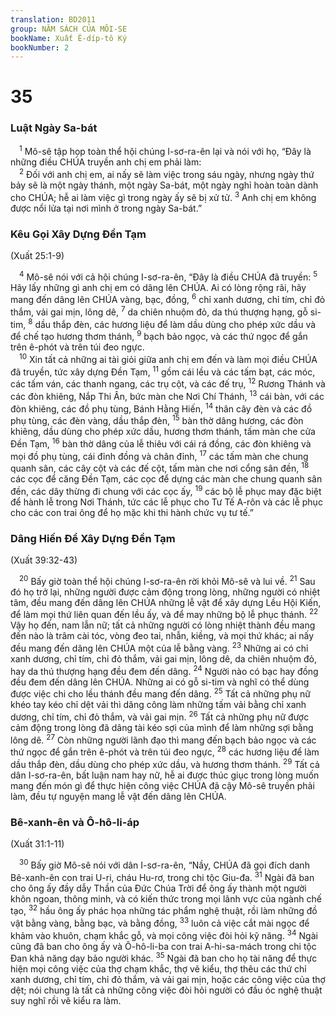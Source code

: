 ```yaml
---
translation: BD2011
group: NĂM SÁCH CỦA MÔI-SE
bookName: Xuất Ê-díp-tô Ký 
bookNumber: 2
---
```


<div class="title"><h1>35</h1><h3>Luật Ngày Sa-bát</h3></div>
<span class="verse xu_35_1"> <sup>1</sup> Mô-sê tập họp toàn thể hội chúng I-sơ-ra-ên lại và nói với họ, “Ðây là những điều CHÚA truyền anh chị em phải làm:<br/></span>
<span class="verse xu_35_2"> <sup>2</sup> Ðối với anh chị em, ai nấy sẽ làm việc trong sáu ngày, nhưng ngày thứ bảy sẽ là một ngày thánh, một ngày Sa-bát, một ngày nghỉ hoàn toàn dành cho CHÚA; hễ ai làm việc gì trong ngày ấy sẽ bị xử tử. </span>
<span class="verse xu_35_3"><sup>3</sup> Anh chị em không được nổi lửa tại nơi mình ở trong ngày Sa-bát.”<br/></span>
<div class="title"><h3>Kêu Gọi Xây Dựng Ðền Tạm</h3><p>(Xuất 25:1-9)</p></div>
<span class="verse xu_35_4"> <sup>4</sup> Mô-sê nói với cả hội chúng I-sơ-ra-ên, “Ðây là điều CHÚA đã truyền: </span>
<span class="verse xu_35_5"><sup>5</sup> Hãy lấy những gì anh chị em có dâng lên CHÚA. Ai có lòng rộng rãi, hãy mang đến dâng lên CHÚA vàng, bạc, đồng, </span>
<span class="verse xu_35_6"><sup>6</sup> chỉ xanh dương, chỉ tím, chỉ đỏ thắm, vải gai mịn, lông dê, </span>
<span class="verse xu_35_7"><sup>7</sup> da chiên nhuộm đỏ, da thú thượng hạng, gỗ si-tim, </span>
<span class="verse xu_35_8"><sup>8</sup> dầu thắp đèn, các hương liệu để làm dầu dùng cho phép xức dầu và để chế tạo hương thơm thánh, </span>
<span class="verse xu_35_9"><sup>9</sup> bạch bảo ngọc, và các thứ ngọc để gắn trên ê-phót và trên túi đeo ngực.<br/></span>
<span class="verse xu_35_10"> <sup>10</sup> Xin tất cả những ai tài giỏi giữa anh chị em đến và làm mọi điều CHÚA đã truyền, tức xây dựng Ðền Tạm, </span>
<span class="verse xu_35_11"><sup>11</sup> gồm cái lều và các tấm bạt, các móc, các tấm ván, các thanh ngang, các trụ cột, và các đế trụ, </span>
<span class="verse xu_35_12"><sup>12</sup> Rương Thánh và các đòn khiêng, Nắp Thi Ân, bức màn che Nơi Chí Thánh, </span>
<span class="verse xu_35_13"><sup>13</sup> cái bàn, với các đòn khiêng, các đồ phụ tùng, Bánh Hằng Hiến, </span>
<span class="verse xu_35_14"><sup>14</sup> thân cây đèn và các đồ phụ tùng, các đèn vàng, dầu thắp đèn, </span>
<span class="verse xu_35_15"><sup>15</sup> bàn thờ dâng hương, các đòn khiêng, dầu dùng cho phép xức dầu, hương thơm thánh, tấm màn che cửa Ðền Tạm, </span>
<span class="verse xu_35_16"><sup>16</sup> bàn thờ dâng của lễ thiêu với cái rá đồng, các đòn khiêng và mọi đồ phụ tùng, cái đỉnh đồng và chân đỉnh, </span>
<span class="verse xu_35_17"><sup>17</sup> các tấm màn che chung quanh sân, các cây cột và các đế cột, tấm màn che nơi cổng sân đền, </span>
<span class="verse xu_35_18"><sup>18</sup> các cọc để căng Ðền Tạm, các cọc để dựng các màn che chung quanh sân đền, các dây thừng đi chung với các cọc ấy, </span>
<span class="verse xu_35_19"><sup>19</sup> các bộ lễ phục may đặc biệt để hành lễ trong Nơi Thánh, tức các lễ phục cho Tư Tế A-rôn và các lễ phục cho các con trai ông để họ mặc khi thi hành chức vụ tư tế.”<br/></span>
<div class="title"><h3>Dâng Hiến Ðể Xây Dựng Ðền Tạm</h3><p>(Xuất 39:32-43)</p></div>
<span class="verse xu_35_20"> <sup>20</sup> Bấy giờ toàn thể hội chúng I-sơ-ra-ên rời khỏi Mô-sê và lui về. </span>
<span class="verse xu_35_21"><sup>21</sup> Sau đó họ trở lại, những người được cảm động trong lòng, những người có nhiệt tâm, đều mang đến dâng lên CHÚA những lễ vật để xây dựng Lều Hội Kiến, để làm mọi thứ liên quan đến lều ấy, và để may những bộ lễ phục thánh. </span>
<span class="verse xu_35_22"><sup>22</sup> Vậy họ đến, nam lẫn nữ; tất cả những người có lòng nhiệt thành đều mang đến nào là trâm cài tóc, vòng đeo tai, nhẫn, kiềng, và mọi thứ khác; ai nấy đều mang đến dâng lên CHÚA một của lễ bằng vàng. </span>
<span class="verse xu_35_23"><sup>23</sup> Những ai có chỉ xanh dương, chỉ tím, chỉ đỏ thắm, vải gai mịn, lông dê, da chiên nhuộm đỏ, hay da thú thượng hạng đều đem đến dâng. </span>
<span class="verse xu_35_24"><sup>24</sup> Người nào có bạc hay đồng đều đem đến dâng lên CHÚA. Những ai có gỗ si-tim và nghĩ có thể dùng được việc chi cho lều thánh đều mang đến dâng. </span>
<span class="verse xu_35_25"><sup>25</sup> Tất cả những phụ nữ khéo tay kéo chỉ dệt vải thì dâng công làm những tấm vải bằng chỉ xanh dương, chỉ tím, chỉ đỏ thắm, và vải gai mịn. </span>
<span class="verse xu_35_26"><sup>26</sup> Tất cả những phụ nữ được cảm động trong lòng đã dâng tài kéo sợi của mình để làm những sợi bằng lông dê. </span>
<span class="verse xu_35_27"><sup>27</sup> Còn những người lãnh đạo thì mang đến bạch bảo ngọc và các thứ ngọc để gắn trên ê-phót và trên túi đeo ngực, </span>
<span class="verse xu_35_28"><sup>28</sup> các hương liệu để làm dầu thắp đèn, dầu dùng cho phép xức dầu, và hương thơm thánh. </span>
<span class="verse xu_35_29"><sup>29</sup> Tất cả dân I-sơ-ra-ên, bất luận nam hay nữ, hễ ai được thúc giục trong lòng muốn mang đến món gì để thực hiện công việc CHÚA đã cậy Mô-sê truyền phải làm, đều tự nguyện mang lễ vật đến dâng lên CHÚA.<br/></span>
<div class="title"><h3>Bê-xanh-ên và Ô-hô-li-áp</h3><p>(Xuất 31:1-11)</p></div>
<span class="verse xu_35_30"> <sup>30</sup> Bấy giờ Mô-sê nói với dân I-sơ-ra-ên, “Nầy, CHÚA đã gọi đích danh Bê-xanh-ên con trai U-ri, cháu Hu-rơ, trong chi tộc Giu-đa. </span>
<span class="verse xu_35_31"><sup>31</sup> Ngài đã ban cho ông ấy đầy dẫy Thần của Ðức Chúa Trời để ông ấy thành một người khôn ngoan, thông minh, và có kiến thức trong mọi lãnh vực của ngành chế tạo, </span>
<span class="verse xu_35_32"><sup>32</sup> hầu ông ấy phác họa những tác phẩm nghệ thuật, rồi làm những đồ vật bằng vàng, bằng bạc, và bằng đồng, </span>
<span class="verse xu_35_33"><sup>33</sup> luôn cả việc cắt mài ngọc để khảm vào khuôn, chạm khắc gỗ, và mọi công việc đòi hỏi kỹ năng. </span>
<span class="verse xu_35_34"><sup>34</sup> Ngài cũng đã ban cho ông ấy và Ô-hô-li-ba con trai A-hi-sa-mách trong chi tộc Ðan khả năng dạy bảo người khác. </span>
<span class="verse xu_35_35"><sup>35</sup> Ngài đã ban cho họ tài năng để thực hiện mọi công việc của thợ chạm khắc, thợ vẽ kiểu, thợ thêu các thứ chỉ xanh dương, chỉ tím, chỉ đỏ thắm, và vải gai mịn, hoặc các công việc của thợ dệt; nói chung là tất cả những công việc đòi hỏi người có đầu óc nghệ thuật suy nghĩ rồi vẽ kiểu ra làm.<br/></span>
